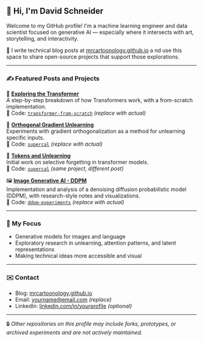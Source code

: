 ## 👋 Hi, I'm David Schneider

Welcome to my GitHub profile! 
I'm a machine learning engineer and data scientist focused on generative AI —
especially where it intersects with art, storytelling, and interactivity.

🧪 I write technical blog posts at 
[mrcartoonology.github.io](https://mrcartoonology.github.io) a
nd use this space to share open-source projects that support those explorations.

---

### ✍️ Featured Posts and Projects

📘 **[Exploring the Transformer](https://mrcartoonology.github.io/jekyll/update/2025/05/13/exploring_the_transformer.html)**  
A step-by-step breakdown of how Transformers work, with a from-scratch implementation.  
🔗 Code: [`transformer-from-scratch`](https://github.com/MrCartoonology/transformer-from-scratch) *(replace with actual)*

🧼 **[Orthogonal Gradient Unlearning](https://mrcartoonology.github.io/jekyll/update/2025/04/28/supercal_second_experiments.html)**  
Experiments with gradient orthogonalization as a method for unlearning specific inputs.  
🔗 Code: [`supercal`](https://github.com/MrCartoonology/supercal) *(replace with actual)*

🧠 **[Tokens and Unlearning](https://mrcartoonology.github.io/jekyll/update/2025/04/16/supercal_first_experiments.html)**  
Initial work on selective forgetting in transformer models.  
🔗 Code: [`supercal`](https://github.com/MrCartoonology/supercal) *(same project, different post)*

🖼️ **[Image Generative AI - DDPM](https://mrcartoonology.github.io/jekyll/update/2025/06/24/image_diffusion_intro.html)**  
Implementation and analysis of a denoising diffusion probabilistic model (DDPM), with research-style notes and visualizations.  
🔗 Code: [`ddpm-experiments`](https://github.com/MrCartoonology/ddpm-experiments) *(replace with actual)*

---

### 🎯 My Focus

- Generative models for images and language
- Exploratory research in unlearning, attention patterns, and latent representations
- Making technical ideas more accessible and visual

---

### ✉️ Contact

- Blog: [mrcartoonology.github.io](https://mrcartoonology.github.io)
- Email: yourname@email.com *(replace)*
- LinkedIn: [linkedin.com/in/yourprofile](https://linkedin.com/in/yourprofile) *(optional)*

---

🔒 *Other repositories on this profile may include forks, prototypes, or archived experiments and are not actively maintained.*
